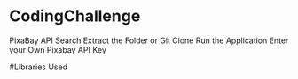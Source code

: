 # CodingChallenge
PixaBay API Search
Extract the Folder or Git Clone
Run the Application
Enter your Own Pixabay API Key

#Libraries Used
